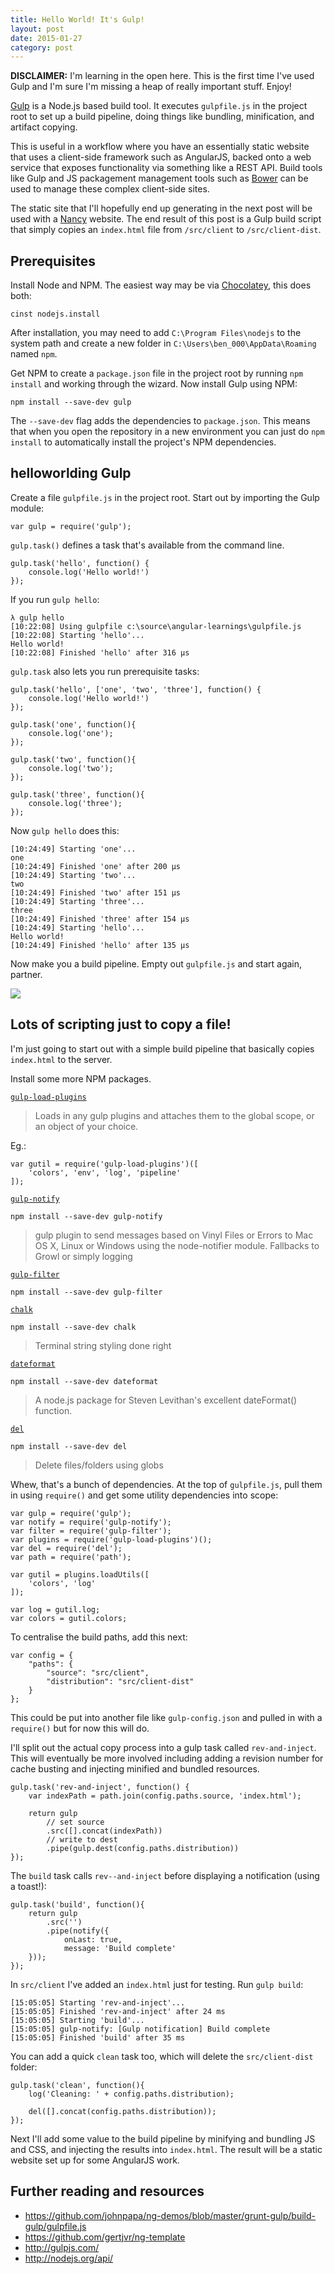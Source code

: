 ```yaml
---
title: Hello World! It's Gulp!
layout: post
date: 2015-01-27
category: post
---
```


**DISCLAIMER:** I'm learning in the open here. This is the first time I've used Gulp and I'm sure I'm missing a heap of really important stuff. Enjoy!

[Gulp](http://gulpjs.org) is a Node.js based build tool. It executes `gulpfile.js` in the project root to set up a build pipeline, doing things like bundling, minification, and artifact copying.

This is useful in a workflow where you have an essentially static website that uses a client-side framework such as AngularJS, backed onto a web service that exposes functionality via something like a REST API. Build tools like Gulp and JS packagement management tools such as [Bower](http://bower.io) can be used to manage these complex client-side sites.

The static site that I'll hopefully end up generating in the next post will be used with a [Nancy](http://nancyfx.org) website. The end result of this post is a Gulp build script that simply copies an `index.html` file from `/src/client` to `/src/client-dist`.


## Prerequisites

Install Node and NPM. The easiest way may be via [Chocolatey](http://chocolatey.org), this does both:

	cinst nodejs.install

After installation, you may need to add `C:\Program Files\nodejs` to the system path and create a new folder in `C:\Users\ben_000\AppData\Roaming` named `npm`.

Get NPM to create a `package.json` file in the project root by running `npm install` and working through the wizard. Now install Gulp using NPM:

	npm install --save-dev gulp

The `--save-dev` flag adds the dependencies to `package.json`. This means that when you open the repository in a new environment you can just do `npm install` to automatically install the project's NPM dependencies.


##  helloworlding Gulp

Create a file `gulpfile.js` in the project root. Start out by importing the Gulp module:

	var gulp = require('gulp');

`gulp.task()` defines a task that's available from the command line.

	gulp.task('hello', function() {
		console.log('Hello world!')
	});

If you run `gulp hello`:

	λ gulp hello
	[10:22:08] Using gulpfile c:\source\angular-learnings\gulpfile.js
	[10:22:08] Starting 'hello'...
	Hello world!
	[10:22:08] Finished 'hello' after 316 μs

`gulp.task` also lets you run prerequisite tasks:

	gulp.task('hello', ['one', 'two', 'three'], function() {
		console.log('Hello world!')
	});

	gulp.task('one', function(){
		console.log('one');
	});

	gulp.task('two', function(){
		console.log('two');
	});

	gulp.task('three', function(){
		console.log('three');
	});

Now `gulp hello` does this:

	[10:24:49] Starting 'one'...
	one
	[10:24:49] Finished 'one' after 200 μs
	[10:24:49] Starting 'two'...
	two
	[10:24:49] Finished 'two' after 151 μs
	[10:24:49] Starting 'three'...
	three
	[10:24:49] Finished 'three' after 154 μs
	[10:24:49] Starting 'hello'...
	Hello world!
	[10:24:49] Finished 'hello' after 135 μs

Now make you a build pipeline. Empty out `gulpfile.js` and start again, partner.

![](http://media.giphy.com/media/a1wyl0YQrCGm4/giphy.gif)


## Lots of scripting just to copy a file!

I'm just going to start out with a simple build pipeline that basically copies `index.html` to the server.

Install some more NPM packages. 

[`gulp-load-plugins`](https://www.npmjs.com/package/gulp-load-plugins)

> Loads in any gulp plugins and attaches them to the global scope, or an object of your choice.

Eg.:

	var gutil = require('gulp-load-plugins')([
		'colors', 'env', 'log', 'pipeline'
	]);

[`gulp-notify`](https://www.npmjs.com/package/gulp-notify)

	npm install --save-dev gulp-notify

> gulp plugin to send messages based on Vinyl Files or Errors to Mac OS X, Linux or Windows using the node-notifier module. Fallbacks to Growl or simply logging

[`gulp-filter`](https://www.npmjs.com/package/gulp-filter)

	npm install --save-dev gulp-filter

[`chalk`](https://www.npmjs.com/package/chalk)

	npm install --save-dev chalk

> Terminal string styling done right

[`dateformat`](https://www.npmjs.com/package/dateformat)

	npm install --save-dev dateformat

> A node.js package for Steven Levithan's excellent dateFormat() function.

[`del`](https://www.npmjs.com/package/del)

	npm install --save-dev del
	
> Delete files/folders using globs

Whew, that's a bunch of dependencies. At the top of `gulpfile.js`, pull them in using `require()` and get some utility dependencies into scope:

	var gulp = require('gulp');
	var notify = require('gulp-notify');
	var filter = require('gulp-filter');
	var plugins = require('gulp-load-plugins')();
	var del = require('del');
	var path = require('path');

	var gutil = plugins.loadUtils([
		'colors', 'log'
	]);

	var log = gutil.log;
	var colors = gutil.colors;

To centralise the build paths, add this next:

	var config = {
		"paths": {
			"source": "src/client",
			"distribution": "src/client-dist"
		}
	};

This could be put into another file like `gulp-config.json` and pulled in with a `require()` but for now this will do.

I'll split out the actual copy process into a gulp task called `rev-and-inject`. This will eventually be more involved including adding a revision number for cache busting and injecting minified and bundled resources.

	gulp.task('rev-and-inject', function() {
		var indexPath = path.join(config.paths.source, 'index.html');

		return gulp
			// set source
			.src([].concat(indexPath))
			// write to dest
			.pipe(gulp.dest(config.paths.distribution))
	});

The `build` task calls `rev--and-inject` before displaying a notification (using a toast!):

	gulp.task('build', function(){
		return gulp
			.src('')
			.pipe(notify({
				onLast: true,
				message: 'Build complete'
		}));
	});

In `src/client` I've added an `index.html` just for testing. Run `gulp build`:

	[15:05:05] Starting 'rev-and-inject'...
	[15:05:05] Finished 'rev-and-inject' after 24 ms
	[15:05:05] Starting 'build'...
	[15:05:05] gulp-notify: [Gulp notification] Build complete
	[15:05:05] Finished 'build' after 35 ms

You can add a quick `clean` task too, which will delete the `src/client-dist` folder:

	gulp.task('clean', function(){
		log('Cleaning: ' + config.paths.distribution);

		del([].concat(config.paths.distribution));
	});

Next I'll add some value to the build pipeline by minifying and bundling JS and CSS, and injecting the results into `index.html`. The result will be a static website set up for some AngularJS work.


## Further reading and resources

- <https://github.com/johnpapa/ng-demos/blob/master/grunt-gulp/build-gulp/gulpfile.js>
- <https://github.com/gertjvr/ng-template>
- <http://gulpjs.com/>
- <http://nodejs.org/api/>


